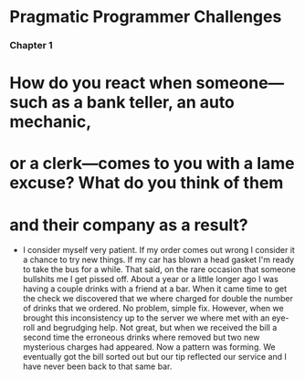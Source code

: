 # Pragmatic Programmer Challenges


### Chapter 1

# How do you react when someone—such as a bank teller, an auto mechanic, 
# or a clerk—comes to you with a lame excuse? What do you think of them 
# and their company as a result?

- I consider myself very patient. If my order comes out wrong I consider
it a chance to try new things. If my car has blown a head gasket I'm ready
to take the bus for a while. That said, on the rare occasion that someone
bullshits me I get pissed off. About a year or a little longer ago I was 
having a couple drinks with a friend at a bar. When it came time to get the
check we discovered that we where charged for double the number of drinks
that we ordered. No problem, simple fix. However, when we brought this 
inconsistency up to the server we where met with an eye-roll and begrudging
help. Not great, but when we received the bill a second time the erroneous 
drinks where removed but two new mysterious charges had appeared. Now a 
pattern was forming. We eventually got the bill sorted out but our tip 
reflected our service and I have never been back to that same bar.


